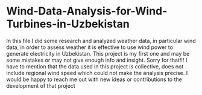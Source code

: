 # Wind-Data-Analysis-for-Wind-Turbines-in-Uzbekistan
In this file I did some research and analyzed weather data, in particular wind data, in order to assess weather it is 
effective to use wind power to generate electricity in Uzbekistan. 
This project is my first one and may be some mistakes or may not give enough info and insight. Sorry for that!!!
I have to mention that the data used in this project is collective, does not include regional wind speed which could not make the analysis precise.
I would be happy to reach me out with new ideas or contributions to the development of that project
